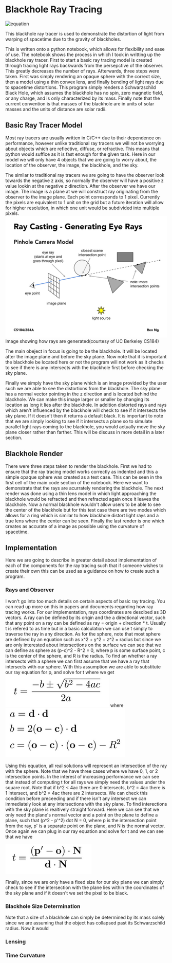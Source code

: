 # Blackhole Ray Tracing

![equation](https://github.com/ryannova/Raytracing_BH/blob/master/Output/out_long.gif?raw=true)

This blackhole ray tracer is used to demonstrate the distortion of light from warping of spacetime due to the gravity of blackholes.

This is written onto a python notebook, which allows for flexibility and ease of use. The notebook shows the process in which I took in writting up the blackhole ray tracer. First to start a basic ray tracing model is created through tracing light rays backwards from the persepctive of the observer. This greatly decreases the number of rays. Afterwards, three steps were taken. First was simply rendering an opaque sphere with the correct size, then a model using a thin convex lens, and finally bending of light rays due to spacetime distortions. This program simply renders a Schwarzschild Black Hole, which assumes the blackhole has no spin, zero magnetic field, or any charge, and is only characterized by its mass. Finally note that the current convention is that masses of the blackhole are in units of solar masses and the units of distance are solar radii.

## Basic Ray Tracer Model

Most ray tracers are usually written in C/C++ due to their dependence on performance, however unlike traditional ray tracers we will not be worrying about objects which are reflective, diffuse, or refractive. This means that python would suffice as it is fast enough for the given task. Here in our model we will only have 4 objects that we are going to worry about, the location of the observer, the image, the blackhole, and the sky. 

The similar to traditional ray tracers we are going to have the observer look towards the negative z axis, so normally the observer will have a positive z value lookin at the negative z direction. After the observer we have our image. The image is a plane at we will construct ray originating from the observer to the image plane. Each point corresponds to 1 pixel. Currently the pixels are equivalent to 1 unit on the grid but a future iteration will allow for higher resolution, in which one unit would be subdivided into multiple pixels.
![Image showing how rays are generated(courtesy of UC Berkeley CS184)](https://github.com/ryannova/Raytracing_BH/blob/master/docImages/ObserverRays.jpeg?raw=true)
Image showing how rays are generated(courtesy of UC Berkeley CS184)

The main obeject in focus is going to be the blackhole. It will be located after the image plane and before the sky plane. Now note that it is important the blackhole be located here or not the program will not work as it checks to see if there is any intersects with the blackhole first before checking the sky plane.

Finally we simply have the sky plane which is an image provided by the user such we are able to see the distortions from the blackhole. The sky plane has a normal vector pointing in the z direction and is located behind the blackhole. We can make this image larger or smaller by changing its location as long it lies after the blackhole. In addition distorted rays and rays which aren't influenced by the blackhole will check to see if it intersects the sky plane. If it doesn't then it returns a default black. It is important to note that we are simply looking to see if it intersects a plane so to simulate parallel light rays coming to the blackhole, you would actually move the sky plane closer rather than farther. This will be discuss in more detail in a later section.

## Blackhole Render 
There were three steps taken to render the blackhole. First we had to ensure that the ray tracing model works correctly as indented and this a simple opaque sphere was created as a test case. This can be seen in the first cell of the main code section of the notebook. Here we want to demonstrate that the rays are acurrately rendering the blackhole. The next render was done using a thin lens model in which light approaching the blackhole would be refracted and then refracted again once it leaves the blackhole. Now a normal blackhole wouldn't allow users to be able to see the center of the blackhole but for this test case there are two modes which allows for a ring which is similar to how blackhole distort light rays and a true lens where the center can be seen. Finally the last render is one which creates as accurate of a image as possible using the curvature of spacetime.

## Implementation
Here we are going to describe in greater detail about implementation of each of the components for the ray tracing such that if someone wishes to create their own this can be used as a guidance on how to create such a program.

### Rays and Observer
I won't go into too much details on certain aspects of basic ray tracing. You can read up more on this in papers and documents regarding how ray tracing works. For our implementation, rays coordinates are descibed as 3D vectors. A ray can be defined by its origin and the a directional vector, such that any point on a ray can be defined as ray = origin + direction * t. Usually t is refered to as time but in a basic calculation we can use t simply to traverse the ray in any direction. As for the sphere, note that most sphere are defined by an equation such as x^2 + y^2 + z^2 = radius but since we are only interested about intersections on the surface we can see that we can define as sphere as (p-c)^2 - R^2 = 0, where p is some surface point, c is the center of the sphere, and R is the radius. To find an whether a ray intersects with a sphere we can first assume that we have a ray that intersects with our sphere. With this assumption we are able to substitute our ray equation for p, and solve for t where we get 
![equation](https://github.com/ryannova/Raytracing_BH/blob/master/docImages/sphere_intersect.png?raw=true)
where 
![equation](https://github.com/ryannova/Raytracing_BH/blob/master/docImages/sphere_var.png?raw=true)

Using this equation, all real solutions will represent an intersection of the ray with the sphere. Note that we have three cases where we have 0, 1, or 2 intersection points. In the interest of increasing performance we can see that instead of computing t for all rays we simply need the values under the square root. Note that if b^2 \< 4ac there are 0 intersects, b^2 = 4ac there is 1 intersect, and b^2 \> 4ac there are 2 intersects. We can check this condition before preceeding and if there isn't any intersect we can immediately look at any intersections with the sky plane. To find interections with the sky plane is realtively straight forward. Here we can see that we only need the plane's normal vector and a point on the plane to define a plane, such that (p^2 - p'^2) dot N = 0, where p is the intersection point from the ray, p' is a separate point on the plane, and N is the normal vector. Once again we can plug in our ray equation and solve for t and we can see that we have

![equation](https://github.com/ryannova/Raytracing_BH/blob/master/docImages/plane_intersect.png?raw=true)

Finally, since we are only have a fixed size for our sky plane we can simply check to see if the intersection with the plane lies within the coordinates of the sky plane and if it doesn't we set the pixel to be black.

### Blackhole Size Determination
Note that a size of a blackhole can simply be determined by its mass solely since we are assuming that the object has collapsed past its Schwarzschild radius. Now it would 

### Lensing

### Time Curvature


